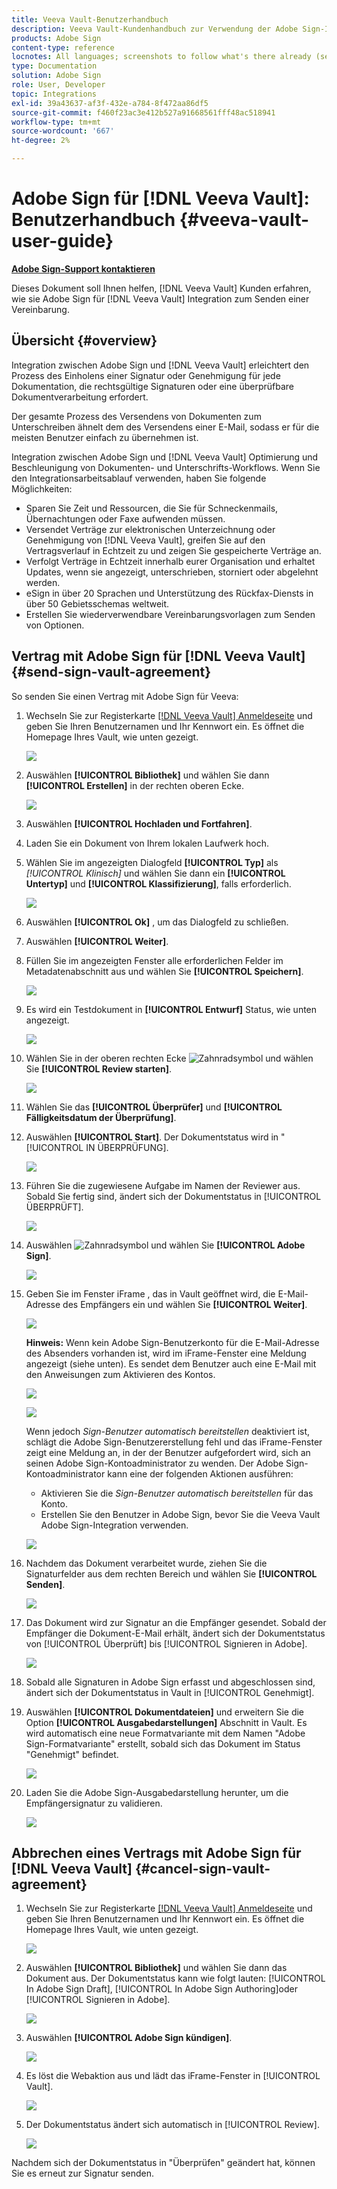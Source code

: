 ```yaml
---
title: Veeva Vault-Benutzerhandbuch
description: Veeva Vault-Kundenhandbuch zur Verwendung der Adobe Sign-Integration mit Veeva
products: Adobe Sign
content-type: reference
locnotes: All languages; screenshots to follow what's there already (seems there is a mix within a given language version of the article)
type: Documentation
solution: Adobe Sign
role: User, Developer
topic: Integrations
exl-id: 39a43637-af3f-432e-a784-8f472aa86df5
source-git-commit: f460f23ac3e412b527a91668561fff48ac518941
workflow-type: tm+mt
source-wordcount: '667'
ht-degree: 2%

---
```


# Adobe Sign für [!DNL Veeva Vault]: Benutzerhandbuch {#veeva-vault-user-guide}

[**Adobe Sign-Support kontaktieren**](https://adobe.com/go/adobesign-support-center_de)

Dieses Dokument soll Ihnen helfen, [!DNL Veeva Vault] Kunden erfahren, wie sie Adobe Sign für [!DNL Veeva Vault] Integration zum Senden einer Vereinbarung.

## Übersicht {#overview}

Integration zwischen Adobe Sign und [!DNL Veeva Vault] erleichtert den Prozess des Einholens einer Signatur oder Genehmigung für jede Dokumentation, die rechtsgültige Signaturen oder eine überprüfbare Dokumentverarbeitung erfordert.

Der gesamte Prozess des Versendens von Dokumenten zum Unterschreiben ähnelt dem des Versendens einer E-Mail, sodass er für die meisten Benutzer einfach zu übernehmen ist.

Integration zwischen Adobe Sign und [!DNL Veeva Vault] Optimierung und Beschleunigung von Dokumenten- und Unterschrifts-Workflows. Wenn Sie den Integrationsarbeitsablauf verwenden, haben Sie folgende Möglichkeiten:

* Sparen Sie Zeit und Ressourcen, die Sie für Schneckenmails, Übernachtungen oder Faxe aufwenden müssen.
* Versendet Verträge zur elektronischen Unterzeichnung oder Genehmigung von [!DNL Veeva Vault], greifen Sie auf den Vertragsverlauf in Echtzeit zu und zeigen Sie gespeicherte Verträge an.
* Verfolgt Verträge in Echtzeit innerhalb eurer Organisation und erhaltet Updates, wenn sie angezeigt, unterschrieben, storniert oder abgelehnt werden.
* eSign in über 20 Sprachen und Unterstützung des Rückfax-Diensts in über 50 Gebietsschemas weltweit.
* Erstellen Sie wiederverwendbare Vereinbarungsvorlagen zum Senden von Optionen.

## Vertrag mit Adobe Sign für [!DNL Veeva Vault] {#send-sign-vault-agreement}

So senden Sie einen Vertrag mit Adobe Sign für Veeva:

1. Wechseln Sie zur Registerkarte [[!DNL Veeva Vault] Anmeldeseite](https://login.veevavault.com/) und geben Sie Ihren Benutzernamen und Ihr Kennwort ein. Es öffnet die Homepage Ihres Vault, wie unten gezeigt.

   ![](images/vault-home.png)

1. Auswählen **[!UICONTROL Bibliothek]** und wählen Sie dann **[!UICONTROL Erstellen]** in der rechten oberen Ecke.

   ![](images/create-library.png)

1. Auswählen **[!UICONTROL Hochladen und Fortfahren]**.

1. Laden Sie ein Dokument von Ihrem lokalen Laufwerk hoch.

1. Wählen Sie im angezeigten Dialogfeld **[!UICONTROL Typ]** als *[!UICONTROL Klinisch]* und wählen Sie dann ein **[!UICONTROL Untertyp]** und **[!UICONTROL Klassifizierung]**, falls erforderlich.

   ![](images/choose-document-type.png)

1. Auswählen **[!UICONTROL Ok]** , um das Dialogfeld zu schließen.

1. Auswählen **[!UICONTROL Weiter]**.

1. Füllen Sie im angezeigten Fenster alle erforderlichen Felder im Metadatenabschnitt aus und wählen Sie **[!UICONTROL Speichern]**.

   ![](images/metadata-details.png)

1. Es wird ein Testdokument in **[!UICONTROL Entwurf]** Status, wie unten angezeigt.

   ![](images/document-draft.png)

1. Wählen Sie in der oberen rechten Ecke ![Zahnradsymbol](images/icon-gear.png) und wählen Sie **[!UICONTROL Review starten]**.

   ![](images/start-review.png)

1. Wählen Sie das **[!UICONTROL Überprüfer]** und **[!UICONTROL Fälligkeitsdatum der Überprüfung]**.

1. Auswählen **[!UICONTROL Start]**. Der Dokumentstatus wird in &quot; [!UICONTROL IN ÜBERPRÜFUNG].

   ![](images/in-review.png)

1. Führen Sie die zugewiesene Aufgabe im Namen der Reviewer aus. Sobald Sie fertig sind, ändert sich der Dokumentstatus in [!UICONTROL ÜBERPRÜFT].

   ![](images/reviewed-status.png)

1. Auswählen ![Zahnradsymbol](images/icon-gear.png) und wählen Sie **[!UICONTROL Adobe Sign]**.

   ![](images/select-adobe-sign.png)

1. Geben Sie im Fenster iFrame , das in Vault geöffnet wird, die E-Mail-Adresse des Empfängers ein und wählen Sie **[!UICONTROL Weiter]**.

   ![](images/iframe.png)

   **Hinweis:** Wenn kein Adobe Sign-Benutzerkonto für die E-Mail-Adresse des Absenders vorhanden ist, wird im iFrame-Fenster eine Meldung angezeigt (siehe unten). Es sendet dem Benutzer auch eine E-Mail mit den Anweisungen zum Aktivieren des Kontos.

   ![](images/iFrame-registration-message.png)

   ![](images/iFrame-confirm-email.png)

   Wenn jedoch *Sign-Benutzer automatisch bereitstellen* deaktiviert ist, schlägt die Adobe Sign-Benutzererstellung fehl und das iFrame-Fenster zeigt eine Meldung an, in der der Benutzer aufgefordert wird, sich an seinen Adobe Sign-Kontoadministrator zu wenden. Der Adobe Sign-Kontoadministrator kann eine der folgenden Aktionen ausführen:

   * Aktivieren Sie die *Sign-Benutzer automatisch bereitstellen* für das Konto.
   * Erstellen Sie den Benutzer in Adobe Sign, bevor Sie die Veeva Vault Adobe Sign-Integration verwenden.

   ![](images/iFrame-contact-administrator.png)

1. Nachdem das Dokument verarbeitet wurde, ziehen Sie die Signaturfelder aus dem rechten Bereich und wählen Sie **[!UICONTROL Senden]**.

   ![](images/add-signature-fields.png)

1. Das Dokument wird zur Signatur an die Empfänger gesendet. Sobald der Empfänger die Dokument-E-Mail erhält, ändert sich der Dokumentstatus von [!UICONTROL Überprüft] bis [!UICONTROL Signieren in Adobe].

   ![](images/in-adobe-signing.png)

1. Sobald alle Signaturen in Adobe Sign erfasst und abgeschlossen sind, ändert sich der Dokumentstatus in Vault in [!UICONTROL Genehmigt].

1. Auswählen **[!UICONTROL Dokumentdateien]** und erweitern Sie die Option **[!UICONTROL Ausgabedarstellungen]** Abschnitt in Vault. Es wird automatisch eine neue Formatvariante mit dem Namen &quot;Adobe Sign-Formatvariante&quot; erstellt, sobald sich das Dokument im Status &quot;Genehmigt&quot; befindet.

   ![](images/document-files.png)

1. Laden Sie die Adobe Sign-Ausgabedarstellung herunter, um die Empfängersignatur zu validieren.

   ![](images/verify-signature.png)

## Abbrechen eines Vertrags mit Adobe Sign für [!DNL Veeva Vault] {#cancel-sign-vault-agreement}

1. Wechseln Sie zur Registerkarte [[!DNL Veeva Vault] Anmeldeseite](https://login.veevavault.com/) und geben Sie Ihren Benutzernamen und Ihr Kennwort ein. Es öffnet die Homepage Ihres Vault, wie unten gezeigt.

   ![](images/vault-home.png)

1. Auswählen **[!UICONTROL Bibliothek]** und wählen Sie dann das Dokument aus. Der Dokumentstatus kann wie folgt lauten: [!UICONTROL In Adobe Sign Draft], [!UICONTROL In Adobe Sign Authoring]oder [!UICONTROL Signieren in Adobe].

   ![](images/document-adobe-sign-authoring.png)

1. Auswählen **[!UICONTROL Adobe Sign kündigen]**.

   ![](images/cancel-document.png)

1. Es löst die Webaktion aus und lädt das iFrame-Fenster in [!UICONTROL Vault].

   ![](images/cancelled-document.png)

1. Der Dokumentstatus ändert sich automatisch in [!UICONTROL Review].

   ![](images/cancel-reviewed.png)

Nachdem sich der Dokumentstatus in &quot;Überprüfen&quot; geändert hat, können Sie es erneut zur Signatur senden.
